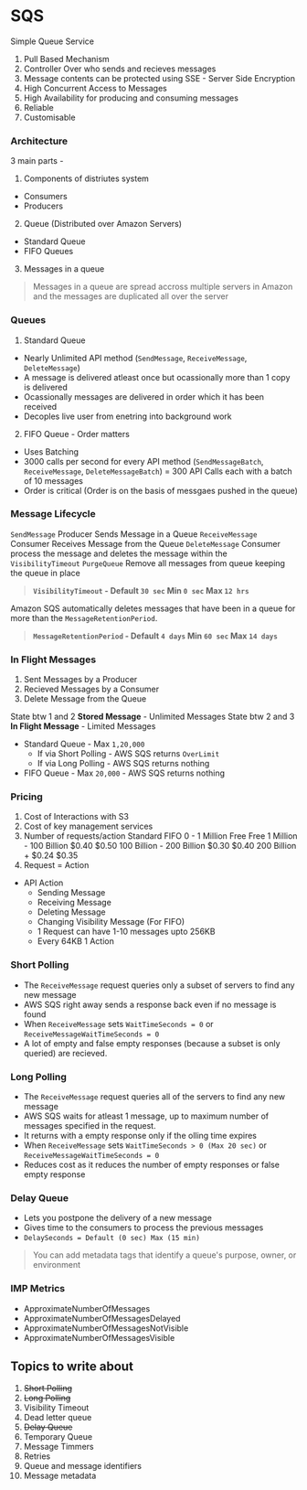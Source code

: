 # SQS
Simple Queue Service
1. Pull Based Mechanism
2. Controller Over who sends and recieves messages
3. Message contents can be protected using SSE - Server Side Encryption
4. High Concurrent Access to Messages
5. High Availability for producing and consuming messages
6. Reliable
7. Customisable

### Architecture
3 main parts -
1. Components of distriutes system
  - Consumers
  - Producers
2. Queue (Distributed over Amazon Servers)
  - Standard Queue
  - FIFO Queues
3. Messages in a queue

> Messages in a queue are spread accross multiple servers in Amazon and the messages are duplicated all over the server

### Queues
1. Standard Queue 
  - Nearly Unlimited API method (`SendMessage`, `ReceiveMessage`, `DeleteMessage`) 
  - A message is delivered atleast once but ocassionally more than 1 copy is delivered
  - Ocassionally messages are delivered in order which it has been received
  - Decoples live user from enetring into background work

2. FIFO Queue - Order matters
  - Uses Batching
  - 3000 calls per second for every API method (`SendMessageBatch`, `ReceiveMessage`, `DeleteMessageBatch`) = 300 API Calls each with a batch of 10 messages
  - Order is critical (Order is on the basis of messgaes pushed in the queue)

### Message Lifecycle
`SendMessage` Producer Sends Message in a Queue 
`ReceiveMessage` Consumer Receives Message from the Queue 
`DeleteMessage` Consumer process the message and deletes the message within the `VisibilityTimeout`
`PurgeQueue` Remove all messages from queue keeping the queue in place

> **`VisibilityTimeout` - Default `30 sec` Min `0 sec` Max `12 hrs`**

Amazon SQS automatically deletes messages that have been in a queue for more than the `MessageRetentionPeriod`.

> **`MessageRetentionPeriod` - Default `4 days` Min `60 sec` Max `14 days`**

### In Flight Messages
1. Sent Messages by a Producer
2. Recieved Messages by a Consumer
3. Delete Message from the Queue

State btw 1 and 2 **Stored Message** - Unlimited Messages
State btw 2 and 3 **In Flight Message** - Limited Messages
  - Standard Queue - Max `1,20,000`
    - If via Short Polling - AWS SQS returns `OverLimit`
    - If via Long Polling - AWS SQS returns nothing
  - FIFO Queue - Max `20,000` - AWS SQS returns nothing

### Pricing
1. Cost of Interactions with S3
2. Cost of key management services
3. Number of requests/action     Standard       FIFO 
   0 - 1 Million                  Free         Free
   1 Million - 100 Billion        $0.40        $0.50
   100 Billion - 200 Billion      $0.30        $0.40
   200 Billion +                  $0.24        $0.35
4. Request = Action
  - API Action
    - Sending Message
    - Receiving Message
    - Deleting Message
    - Changing Visibility Message (For FIFO)
    - 1 Request can have 1-10 messages upto 256KB
    - Every 64KB 1 Action

### Short Polling
- The `ReceiveMessage` request queries only a subset of servers to find any new message
- AWS SQS right away sends a response back even if no message is found
- When `ReceiveMessage` sets `WaitTimeSeconds = 0` or `ReceiveMessageWaitTimeSeconds = 0`
- A lot of empty and false empty responses (because a subset is only queried) are recieved.

### Long Polling
- The `ReceiveMessage` request queries all of the servers to find any new message
- AWS SQS waits for atleast 1 message, up to maximum number of messages specified in the request.
- It returns with a empty response only if the olling time expires
- When `ReceiveMessage` sets `WaitTimeSeconds > 0 (Max 20 sec)` or `ReceiveMessageWaitTimeSeconds = 0`
- Reduces cost as it reduces the number of empty responses or false empty response

### Delay Queue
- Lets you postpone the delivery of a new message
- Gives time to the consumers to process the previous messages 
- `DelaySeconds = Default (0 sec) Max (15 min)`


> You can add metadata tags that identify a queue's purpose, owner, or environment

### IMP Metrics
- ApproximateNumberOfMessages
- ApproximateNumberOfMessagesDelayed
- ApproximateNumberOfMessagesNotVisible
- ApproximateNumberOfMessagesVisible


## Topics to write about
1. ~~Short Polling~~
2. ~~Long Polling~~
3. Visibility Timeout
4. Dead letter queue
5. ~~Delay Queue~~
6. Temporary Queue
7. Message Timmers
8. Retries
9. Queue and message identifiers
10. Message metadata
